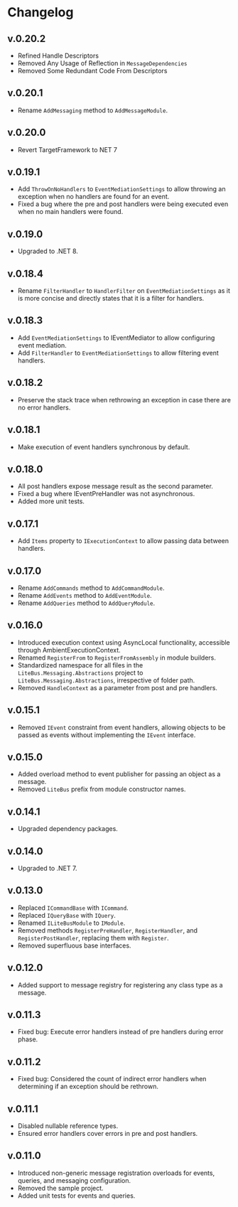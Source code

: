 # Changelog

## v.0.20.2
- Refined Handle Descriptors
- Removed Any Usage of Reflection in `MessageDependencies`
- Removed Some Redundant Code From Descriptors

## v.0.20.1
- Rename `AddMessaging` method to `AddMessageModule`.

## v.0.20.0
- Revert TargetFramework to NET 7

## v.0.19.1
- Add `ThrowOnNoHandlers` to `EventMediationSettings` to allow throwing an exception when no handlers are found for an event.
- Fixed a bug where the pre and post handlers were being executed even when no main handlers were found.

## v.0.19.0
- Upgraded to .NET 8.

## v.0.18.4
- Rename `FilterHandler` to `HandlerFilter` on `EventMediationSettings` as it is more concise and directly states that it is a filter for handlers.

## v.0.18.3
- Add `EventMediationSettings` to IEventMediator to allow configuring event mediation.
- Add `FilterHandler` to `EventMediationSettings` to allow filtering event handlers.

## v.0.18.2
- Preserve the stack trace when rethrowing an exception in case there are no error handlers.

## v.0.18.1
- Make execution of event handlers synchronous by default.

## v.0.18.0
- All post handlers expose message result as the second parameter.
- Fixed a bug where IEventPreHandler was not asynchronous.
- Added more unit tests.

## v.0.17.1
- Add `Items` property to `IExecutionContext` to allow passing data between handlers.

## v.0.17.0
- Rename `AddCommands` method to `AddCommandModule`.
- Rename `AddEvents` method to `AddEventModule`.
- Rename `AddQueries` method to `AddQueryModule`.

## v.0.16.0
- Introduced execution context using AsyncLocal functionality, accessible through AmbientExecutionContext.
- Renamed `RegisterFrom` to `RegisterFromAssembly` in module builders.
- Standardized namespace for all files in the `LiteBus.Messaging.Abstractions` project to `LiteBus.Messaging.Abstractions`, irrespective of folder path.
- Removed `HandleContext` as a parameter from post and pre handlers.

## v.0.15.1
- Removed `IEvent` constraint from event handlers, allowing objects to be passed as events without implementing the `IEvent` interface.

## v.0.15.0
- Added overload method to event publisher for passing an object as a message.
- Removed `LiteBus` prefix from module constructor names.

## v.0.14.1
- Upgraded dependency packages.

## v.0.14.0
- Upgraded to .NET 7.

## v.0.13.0
- Replaced `ICommandBase` with `ICommand`.
- Replaced `IQueryBase` with `IQuery`.
- Renamed `ILiteBusModule` to `IModule`.
- Removed methods `RegisterPreHandler`, `RegisterHandler`, and `RegisterPostHandler`, replacing them with `Register`.
- Removed superfluous base interfaces.

## v.0.12.0
- Added support to message registry for registering any class type as a message.

## v.0.11.3
- Fixed bug: Execute error handlers instead of pre handlers during error phase.

## v.0.11.2
- Fixed bug: Considered the count of indirect error handlers when determining if an exception should be rethrown.

## v.0.11.1
- Disabled nullable reference types.
- Ensured error handlers cover errors in pre and post handlers.

## v.0.11.0
- Introduced non-generic message registration overloads for events, queries, and messaging configuration.
- Removed the sample project.
- Added unit tests for events and queries.
